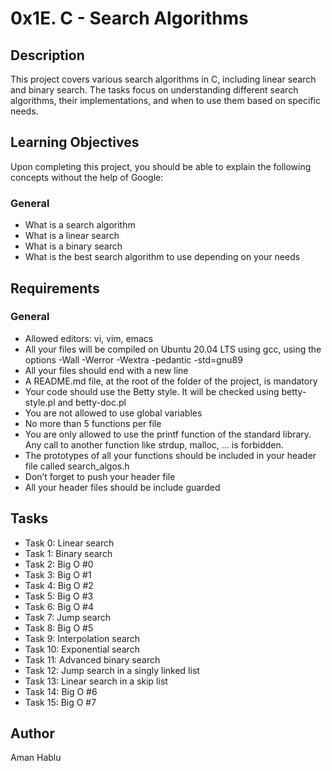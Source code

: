 # 0x1E. C - Search Algorithms

## Description

This project covers various search algorithms in C, including linear search and binary search. The tasks focus on understanding different search algorithms, their implementations, and when to use them based on specific needs.

## Learning Objectives

Upon completing this project, you should be able to explain the following concepts without the help of Google:

### General

- What is a search algorithm
- What is a linear search
- What is a binary search
- What is the best search algorithm to use depending on your needs

## Requirements

### General

- Allowed editors: vi, vim, emacs
- All your files will be compiled on Ubuntu 20.04 LTS using gcc, using the options -Wall -Werror -Wextra -pedantic -std=gnu89
- All your files should end with a new line
- A README.md file, at the root of the folder of the project, is mandatory
- Your code should use the Betty style. It will be checked using betty-style.pl and betty-doc.pl
- You are not allowed to use global variables
- No more than 5 functions per file
- You are only allowed to use the printf function of the standard library. Any call to another function like strdup, malloc, … is forbidden.
- The prototypes of all your functions should be included in your header file called search_algos.h
- Don’t forget to push your header file
- All your header files should be include guarded

## Tasks

- Task 0: Linear search
- Task 1: Binary search
- Task 2: Big O #0
- Task 3: Big O #1
- Task 4: Big O #2
- Task 5: Big O #3
- Task 6: Big O #4
- Task 7: Jump search
- Task 8: Big O #5
- Task 9: Interpolation search
- Task 10: Exponential search
- Task 11: Advanced binary search
- Task 12: Jump search in a singly linked list
- Task 13: Linear search in a skip list
- Task 14: Big O #6
- Task 15: Big O #7

## Author

Aman Hablu


